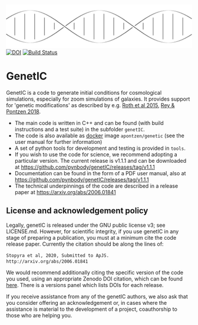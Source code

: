 ![genetIC](./genetic.svg)[![DOI](https://zenodo.org/badge/81329348.svg)](https://zenodo.org/badge/latestdoi/81329348) [![Build Status](https://travis-ci.com/pynbody/genetIC.svg?token=Kwgna3AKWpdHTHRrmaYX&branch=master)](https://travis-ci.com/pynbody/genetIC)

GenetIC
=======

GenetIC is a code to generate initial conditions for cosmological simulations, especially for zoom simulations of galaxies. It provides support for 'genetic modifications' as described by e.g. [Roth et al 2015](https://arxiv.org/abs/1504.07250), [Rey & Pontzen 2018](https://arxiv.org/abs/1706.04615).
* The main code is written in C++ and can be found (with build instructions and a test suite) in the subfolder `genetIC`. 
* The code is also available as [docker](http://docker.io) image `apontzen/genetic` (see the user manual for further information)
* A set of python tools for development and testing is provided in `tools`.
* If you wish to use the code for science, we recommend adopting a particular version. The current release is v1.1.1 and can be downloaded at https://github.com/pynbody/genetIC/releases/tag/v1.1.1
* Documentation can be found in the form of a PDF user manual, also at https://github.com/pynbody/genetIC/releases/tag/v1.1.1
* The technical underpinnings of the code are described in a release paper at https://arxiv.org/abs/2006.01841

License and acknowledgement policy
----------------------------------

Legally, genetIC is released under the GNU public license v3; see LICENSE.md. However, for scientific integrity, if 
you use genetIC in any stage of preparing a publication, you must at a minimum cite the code release paper. Currently the citation should be along the lines of:

```
Stopyra et al, 2020, Submitted to ApJS. http://arxiv.org/abs/2006.01841
```

We would recommend additionally citing the specific version of the code you used, using an appropriate Zenodo 
DOI citation, which can be found [here](https://doi.org/10.5281/zenodo.3874396). There is a versions panel which lists DOIs for each release.

If you receive assistance from any of the genetIC authors, we  also ask that you consider offering an acknowledgement 
or, in cases where the assistance is material to the development of a project, coauthorship to those who are helping you. 

